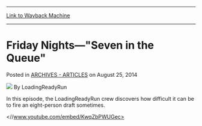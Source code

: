 
---
[Link to Wayback Machine](https://web.archive.org/web/20211018145701/https://magic.wizards.com/en/articles/archive/feature/friday-nights-seven-queue)

[_metadata_:author]:- "LoadingReadyRun"
[_metadata_:description]:- "The crew discovers how difficult it can be to fire an eight-person draft sometimes."
[_metadata_:generator]:- "Drupal 7 (http://drupal.org)"
[_metadata_:publish_date]:- "2014-08-25"
[_metadata_:title]:- "Friday Nights—`Seven in the Queue`"
[_metadata_:wayback_capture_timestamp]:- "2021-10-18 14:57:01+00:00"
[_metadata_:wayback_raw_url]:- "https://web.archive.org/web/20211018145701id_/https://magic.wizards.com/en/articles/archive/feature/friday-nights-seven-queue"
[_metadata_:wayback_url]:- "https://magic.wizards.com/en/articles/archive/feature/friday-nights-seven-queue"
---


Friday Nights—"Seven in the Queue"
==================================



 Posted in [ARCHIVES - ARTICLES](/en/articles/archive)
 on August 25, 2014 






![](https://media.magic.wizards.com/styles/auth_small/public/images/person/lrrbiopic.png)
By LoadingReadyRun











In this episode, the LoadingReadyRun crew discovers how difficult it can be to fire an eight-person draft sometimes.


<//www.youtube.com/embed/KwqZbPWUGec>





